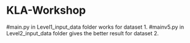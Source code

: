 # KLA-Workshop
#main.py in Level1_input_data folder works for dataset 1.
#mainv5.py in Level2_input_data folder gives the better result for dataset 2.
